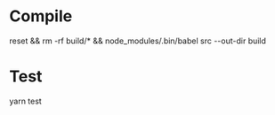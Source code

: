 # Compile

reset && rm -rf build/* && node_modules/.bin/babel src --out-dir build

# Test

yarn test